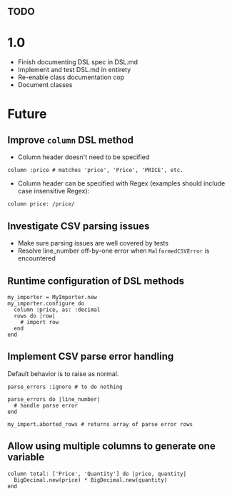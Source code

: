 TODO
-

# 1.0
- Finish documenting DSL spec in DSL.md
- Implement and test DSL.md in entirety
- Re-enable class documentation cop
- Document classes

# Future

## Improve `column` DSL method

- Column header doesn't need to be specified

```
column :price # matches 'price', 'Price', 'PRICE', etc.
```

- Column header can be specified with Regex (examples should include case insensitive Regex):

```
column price: /price/
```

## Investigate CSV parsing issues
- Make sure parsing issues are well covered by tests
- Resolve line_number off-by-one error when `MalformedCSVError` is encountered

## Runtime configuration of DSL methods

    my_importer = MyImporter.new
    my_importer.configure do
      column :price, as: :decimal
      rows do |row|
        # import row
      end
    end

## Implement CSV parse error handling
Default behavior is to raise as normal.

    parse_errors :ignore # to do nothing

    parse_errors do |line_number|
      # handle parse error
    end

    my_import.aborted_rows # returns array of parse error rows

## Allow using multiple columns to generate one variable

    column total: ['Price', 'Quantity'] do |price, quantity|
      BigDecimal.new(price) * BigDecimal.new(quantity)
    end

